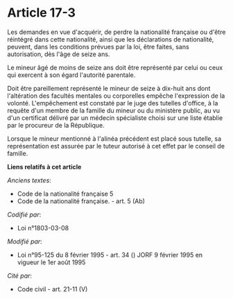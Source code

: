 # Article 17-3

Les demandes en vue d'acquérir, de perdre la nationalité française ou d'être réintégré dans cette nationalité, ainsi que les
déclarations de nationalité, peuvent, dans les conditions prévues par la loi, être faites, sans autorisation, dès l'âge de
seize ans.

Le mineur âgé de moins de seize ans doit être représenté par celui ou ceux qui exercent à son égard l'autorité parentale.

Doit être pareillement représenté le mineur de seize à dix-huit ans dont l'altération des facultés mentales ou corporelles
empêche l'expression de la volonté. L'empêchement est constaté par le juge des tutelles d'office, à la requête d'un membre de
la famille du mineur ou du ministère public, au vu d'un certificat délivré par un médecin spécialiste choisi sur une liste
établie par le procureur de la République.

Lorsque le mineur mentionné à l'alinéa précédent est placé sous tutelle, sa représentation est assurée par le tuteur autorisé
à cet effet par le conseil de famille.

**Liens relatifs à cet article**

_Anciens textes_:

  - Code de la nationalité française 5
  - Code de la nationalité française. - art. 5 (Ab)

_Codifié par_:

  - Loi n°1803-03-08

_Modifié par_:

  - Loi n°95-125 du 8 février 1995 - art. 34 () JORF 9 février 1995 en vigueur le 1er août 1995

_Cité par_:

  - Code civil - art. 21-11 (V)
